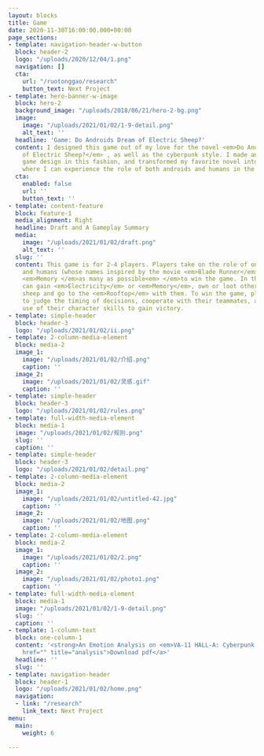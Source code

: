 ```yaml
---
layout: blocks
title: Game
date: 2020-11-30T16:00:00.000+00:00
page_sections:
- template: navigation-header-w-button
  block: header-2
  logo: "/uploads/2020/12/04/1.png"
  navigation: []
  cta:
    url: "/ruotonggao/research"
    button_text: Next Project
- template: hero-banner-w-image
  block: hero-2
  background_image: "/uploads/2018/06/21/hero-2-bg.png"
  image:
    image: "/uploads/2021/01/02/1-9-detail.png"
    alt_text: ''
  headline: 'Game: Do Androids Dream of Electric Sheep?'
  content: I designed this game out of my love for the novel <em>Do Androids Dream
    of Electric Sheep?</em> , as well as the cyberpunk style. I made an attempt at
    game design in this fashion, and transformed my favorite novel into playable media,
    where I can experience the role of both androids and humans in the virtual future.
  cta:
    enabled: false
    url: ''
    button_text: ''
- template: content-feature
  block: feature-1
  media_alignment: Right
  headline: Draft and A Gameplay Summary
  media:
    image: "/uploads/2021/01/02/draft.png"
    alt_text: ''
  slug: ''
  content: This game is for 2-4 players. Players take on the role of one of the androids
    and humans (whose names inspired by the movie <em>Blade Runner</em>), collecting
    <em>Memory </em>as many as possible<em> </em>to win the game. In the game, players
    can gain <em>Electricity</em> or <em>Memory</em>, own or loot others' electric
    sheep and go to the <em>Rooftop</em> with them. To win the game, players need
    to judge the timing of decisions, cooperate with their teammates, and make full
    use of their character skills to gain victory.
- template: simple-header
  block: header-3
  logo: "/uploads/2021/01/02/ii.png"
- template: 2-column-media-element
  block: media-2
  image_1:
    image: "/uploads/2021/01/02/介绍.png"
    caption: ''
  image_2:
    image: "/uploads/2021/01/02/灵感.gif"
    caption: ''
- template: simple-header
  block: header-3
  logo: "/uploads/2021/01/02/rules.png"
- template: full-width-media-element
  block: media-1
  image: "/uploads/2021/01/02/规则.png"
  slug: ''
  caption: ''
- template: simple-header
  block: header-3
  logo: "/uploads/2021/01/02/detail.png"
- template: 2-column-media-element
  block: media-2
  image_1:
    image: "/uploads/2021/01/02/untitled-42.jpg"
    caption: ''
  image_2:
    image: "/uploads/2021/01/02/地图.png"
    caption: ''
- template: 2-column-media-element
  block: media-2
  image_1:
    image: "/uploads/2021/01/02/2.png"
    caption: ''
  image_2:
    image: "/uploads/2021/01/02/photo1.png"
    caption: ''
- template: full-width-media-element
  block: media-1
  image: "/uploads/2021/01/02/1-9-detail.png"
  slug: ''
  caption: ''
- template: 1-column-text
  block: one-column-1
  content: '<strong>An Emotion Analysis on <em>VA-11 HALL-A: Cyberpunk Bartender Action<br></em></strong><a
    href="" title="analysis">Download pdf</a>'
  headline: ''
  slug: ''
- template: navigation-header
  block: header-1
  logo: "/uploads/2021/01/02/home.png"
  navigation:
  - link: "/research"
    link_text: Next Project
menu:
  main:
    weight: 6

---
```

